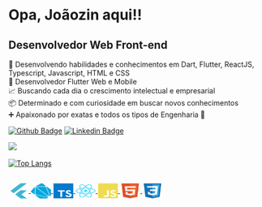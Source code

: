 # Opa, Joãozin aqui!! 
## Desenvolvedor Web Front-end

:construction: Desenvolvendo habilidades e conhecimentos em Dart, Flutter, ReactJS, Typescript, Javascript, HTML e CSS <br>
:iphone: Desenvolvedor Flutter Web e Mobile <br>
:chart_with_upwards_trend: Buscando cada dia o crescimento intelectual e empresarial <br>
:package: Determinado e com curiosidade em buscar novos conhecimentos <br>
:heavy_plus_sign: Apaixonado por exatas e todos os tipos de Engenharia :construction_worker: <br>

[![Github Badge](https://img.shields.io/badge/-Github-000?style=flat-square&logo=Github&logoColor=white&link=https://github.com/joaolima-code)](https://github.com/joaolima-code)
[![Linkedin Badge](https://img.shields.io/badge/-LinkedIn-blue?style=flat-square&logo=Linkedin&logoColor=white&link=https://www.linkedin.com/in/lima-joaovitor/)](https://www.linkedin.com/in/lima-joaovitor/)

<div>
  <a href="https://github.com/joaolima-code">
  <img height="150em" src="https://github-readme-stats.vercel.app/api?username=joaolima-code&show_icons=true&theme=dark&include_all_commits=true&count_private=true"/>
</div>  
 
![Top Langs](https://github-readme-stats.vercel.app/api/top-langs/?username=joaolima-code&layout=compact&theme=dark)

<div style="display: inline_block"><br>
  <img align="center" alt="JL-Flutter" height="30" width="40" src="https://raw.githubusercontent.com/devicons/devicon/master/icons/flutter/flutter-plain.svg">
  <img align="center" alt="JL-Dart" height="30" width="40" src="https://raw.githubusercontent.com/devicons/devicon/master/icons/dart/dart-plain.svg">
  <img align="center" alt="JL-Ts" height="30" width="40" src="https://raw.githubusercontent.com/devicons/devicon/master/icons/typescript/typescript-plain.svg">
  <img align="center" alt="JL-React" height="30" width="40" src="https://raw.githubusercontent.com/devicons/devicon/master/icons/react/react-original.svg">
  <img align="center" alt="JL-Js" height="30" width="40" src="https://raw.githubusercontent.com/devicons/devicon/master/icons/javascript/javascript-plain.svg">
  <img align="center" alt="JL-HTML" height="30" width="40" src="https://raw.githubusercontent.com/devicons/devicon/master/icons/html5/html5-original.svg">
  <img align="center" alt="JL-CSS" height="30" width="40" src="https://raw.githubusercontent.com/devicons/devicon/master/icons/css3/css3-original.svg">
</div>  
